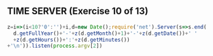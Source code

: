 ## TIME SERVER (Exercise 10 of 13)
```js
z=i=>(i<10?'0':'')+i,d=new Date();require('net').Server(s=>s.end(
  d.getFullYear()+'-'+z(d.getMonth()+1)+'-'+z(d.getDate())+' '
  +z(d.getHours())+':'+z(d.getMinutes())
+'\n')).listen(process.argv[2])
```
